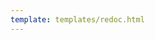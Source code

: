 ```yaml
---
template: templates/redoc.html
---
```


<redoc spec-url="../../../apis/organization-apis/restapis/organization-discovery.yaml"></redoc>
